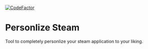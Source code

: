 [![CodeFactor](https://www.codefactor.io/repository/github/bartenderwinery/personalize-steam/badge)](https://www.codefactor.io/repository/github/bartenderwinery/personalize-steam)
# Personlize Steam
 Tool to completely personlize your steam application to your liking. 
